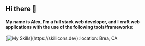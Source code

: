 ## Hi there 👋

#### My name is Alex, I'm a full stack web developer, and I craft web applications with the use of the following tools/frameworks:

[![My Skills](https://skillicons.dev/icons?i=react,js,html,css,postgres,nodejs,py,php,firebase,)](https://skillicons.dev)
:location: Brea, CA


